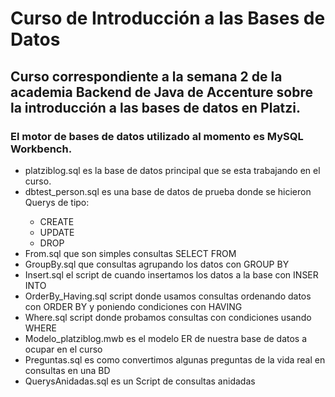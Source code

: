 # Curso de Introducción a las Bases de Datos
## Curso correspondiente a la semana 2 de la academia Backend de Java de Accenture sobre la introducción a las bases de datos en Platzi.

### El motor de bases de datos utilizado al momento es MySQL Workbench.
<ul>
  <li>platziblog.sql es la base de datos principal que se esta trabajando en el curso.</li>
  <li>dbtest_person.sql es una base de datos de prueba donde se hicieron Querys de tipo: </li>
  <ul>
    <li>CREATE</li>
    <li>UPDATE</li>
    <li>DROP</li>
  </ul>
  <li>From.sql que son simples consultas SELECT FROM</li>
  <li>GroupBy.sql que consultas agrupando los datos con GROUP BY</li>
  <li>Insert.sql el script de cuando insertamos los datos a la base con INSER INTO</li>
  <li>OrderBy_Having.sql script donde usamos consultas ordenando datos con ORDER BY y poniendo condiciones con HAVING</li>
  <li>Where.sql script donde probamos consultas con condiciones usando  WHERE</li>
  <li>Modelo_platziblog.mwb es el modelo ER de nuestra base de datos a ocupar en el curso</li>
  <li>Preguntas.sql es como convertimos algunas preguntas de la vida real en consultas en una BD</li>
  <li>QuerysAnidadas.sql es un Script de consultas anidadas</li>

